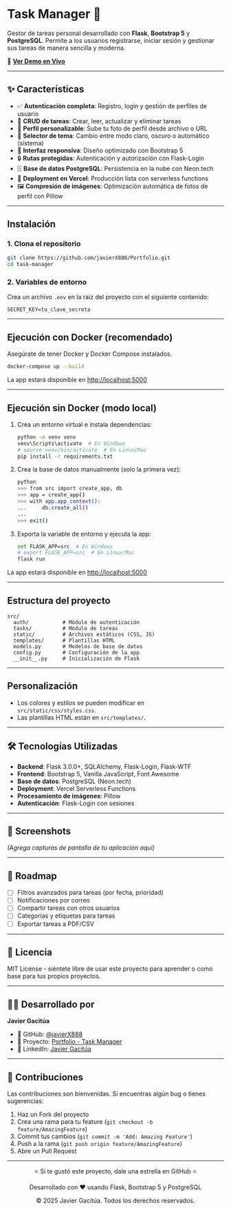 # Task Manager 🎯

Gestor de tareas personal desarrollado con **Flask**, **Bootstrap 5** y **PostgreSQL**. Permite a los usuarios registrarse, iniciar sesión y gestionar sus tareas de manera sencilla y moderna.

🔗 **[Ver Demo en Vivo](https://portfolio-self-ten-9zbsbqm3hp.vercel.app/)**

---

## ✨ Características

- ✅ **Autenticación completa**: Registro, login y gestión de perfiles de usuario
- 📝 **CRUD de tareas**: Crear, leer, actualizar y eliminar tareas
- 👤 **Perfil personalizable**: Sube tu foto de perfil desde archivo o URL
- 🎨 **Selector de tema**: Cambio entre modo claro, oscuro o automático (sistema)
- 📱 **Interfaz responsiva**: Diseño optimizado con Bootstrap 5
- 🔒 **Rutas protegidas**: Autenticación y autorización con Flask-Login
- 🗄️ **Base de datos PostgreSQL**: Persistencia en la nube con Neon.tech
- 🚀 **Deployment en Vercel**: Producción lista con serverless functions
- 🖼️ **Compresión de imágenes**: Optimización automática de fotos de perfil con Pillow

---

## Instalación

### 1. Clona el repositorio

```sh
git clone https://github.com/javierX888/Portfolio.git
cd task-manager
```

### 2. Variables de entorno

Crea un archivo `.env` en la raíz del proyecto con el siguiente contenido:

```
SECRET_KEY=tu_clave_secreta
```

---

## Ejecución con Docker (recomendado)

Asegúrate de tener Docker y Docker Compose instalados.

```sh
docker-compose up --build
```

La app estará disponible en [http://localhost:5000](http://localhost:5000)

---

## Ejecución sin Docker (modo local)

1. Crea un entorno virtual e instala dependencias:

    ```sh
    python -m venv venv
    venv\Scripts\activate  # En Windows
    # source venv/bin/activate  # En Linux/Mac
    pip install -r requirements.txt
    ```

2. Crea la base de datos manualmente (solo la primera vez):

    ```sh
    python
    >>> from src import create_app, db
    >>> app = create_app()
    >>> with app.app_context():
    ...     db.create_all()
    ...
    >>> exit()
    ```

3. Exporta la variable de entorno y ejecuta la app:

    ```sh
    set FLASK_APP=src  # En Windows
    # export FLASK_APP=src  # En Linux/Mac
    flask run
    ```

La app estará disponible en [http://localhost:5000](http://localhost:5000)

---

## Estructura del proyecto

```
src/
  auth/           # Módulo de autenticación
  tasks/          # Módulo de tareas
  static/         # Archivos estáticos (CSS, JS)
  templates/      # Plantillas HTML
  models.py       # Modelos de base de datos
  config.py       # Configuración de la app
  __init__.py     # Inicialización de Flask
```

---

## Personalización

- Los colores y estilos se pueden modificar en `src/static/css/styles.css`.
- Las plantillas HTML están en `src/templates/`.

---

## 🛠️ Tecnologías Utilizadas

- **Backend**: Flask 3.0.0+, SQLAlchemy, Flask-Login, Flask-WTF
- **Frontend**: Bootstrap 5, Vanilla JavaScript, Font Awesome
- **Base de datos**: PostgreSQL (Neon.tech)
- **Deployment**: Vercel Serverless Functions
- **Procesamiento de imágenes**: Pillow
- **Autenticación**: Flask-Login con sesiones

---

## 📸 Screenshots

_(Agrega capturas de pantalla de tu aplicación aquí)_

---

## 🚀 Roadmap

- [ ] Filtros avanzados para tareas (por fecha, prioridad)
- [ ] Notificaciones por correo
- [ ] Compartir tareas con otros usuarios
- [ ] Categorías y etiquetas para tareas
- [ ] Exportar tareas a PDF/CSV

---

## 📄 Licencia

MIT License - siéntete libre de usar este proyecto para aprender o como base para tus propios proyectos.

---

## 👨‍💻 Desarrollado por

**Javier Gacitúa**

- 🔗 GitHub: [@javierX888](https://github.com/javierX888)
- 📂 Proyecto: [Portfolio - Task Manager](https://github.com/javierX888/Portfolio)
- 💼 LinkedIn: [Javier Gacitúa](https://www.linkedin.com/in/javier-gacit%C3%BAa)

---

## 🤝 Contribuciones

Las contribuciones son bienvenidas. Si encuentras algún bug o tienes sugerencias:

1. Haz un Fork del proyecto
2. Crea una rama para tu feature (`git checkout -b feature/AmazingFeature`)
3. Commit tus cambios (`git commit -m 'Add: Amazing Feature'`)
4. Push a la rama (`git push origin feature/AmazingFeature`)
5. Abre un Pull Request

---

<div align="center">
  <p>⭐ Si te gustó este proyecto, dale una estrella en GitHub ⭐</p>
  <p>Desarrollado con ❤️ usando Flask, Bootstrap 5 y PostgreSQL</p>
  <p>© 2025 Javier Gacitúa. Todos los derechos reservados.</p>
</div>
